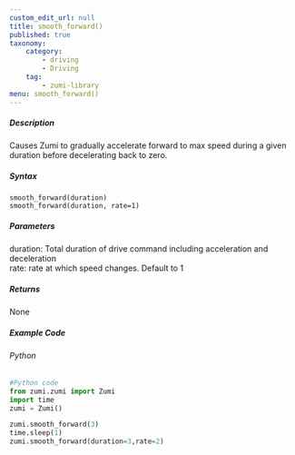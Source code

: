 ```yaml
---
custom_edit_url: null
title: smooth_forward()
published: true
taxonomy:
    category:
        - driving
        - Driving
    tag:
        - zumi-library
menu: smooth_forward()
---
```


##### Description
Causes Zumi to gradually accelerate forward to max speed during a given duration before decelerating back to zero.

##### Syntax
```smooth_forward(duration)```<br />
```smooth_forward(duration, rate=1)```<br />

##### Parameters
duration: Total duration of drive command including acceleration and deceleration<br />
rate: rate at which speed changes. Default to 1<br />


##### Returns
None

##### Example Code
###### Python
```python
#Python code
from zumi.zumi import Zumi
import time
zumi = Zumi()

zumi.smooth_forward(3)
time.sleep(1)
zumi.smooth_forward(duration=3,rate=2)

```